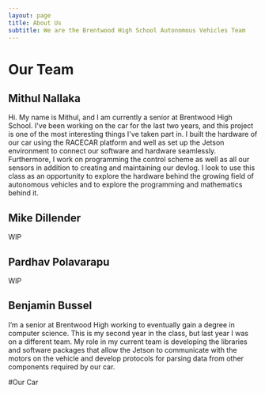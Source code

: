 ```yaml
---
layout: page
title: About Us
subtitle: We are the Brentwood High School Autonomous Vehicles Team
---
```

# Our Team

## Mithul Nallaka
Hi. My name is Mithul, and I am currently a senior at Brentwood High School. I've been working on the car for the last two years, and this project is one of the most interesting things I've taken part in. I built the hardware of our car using the RACECAR platform and well as set up the Jetson environment to connect our software and hardware seamlessly. Furthermore, I work on programming the control scheme as well as all our sensors in addition to creating and maintaining our devlog. I look to use this class as an opportunity to explore the hardware behind the growing field of autonomous vehicles and to explore the programming and mathematics behind it.

## Mike Dillender
WIP

## Pardhav Polavarapu
WIP

## Benjamin Bussel
I’m a senior at Brentwood High working to eventually gain a degree in computer science. This is my second year in the class, but last year I was on a different team. My role in my current team is developing the libraries and software packages that allow the Jetson to communicate with the motors on the vehicle and develop protocols for parsing data from other components required by our car.

#Our Car
